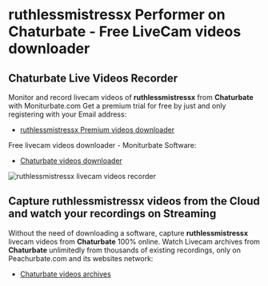 # ruthlessmistressx Performer on Chaturbate - Free LiveCam videos downloader

## Chaturbate Live Videos Recorder

Monitor and record livecam videos of **ruthlessmistressx** from **Chaturbate** with Moniturbate.com
Get a premium trial for free by just and only registering with your Email address:
* [ruthlessmistressx Premium videos downloader](https://moniturbate.com/request-demo-licence-key.html)

Free livecam videos downloader - Moniturbate Software:
* [Chaturbate videos downloader](https://moniturbate.com/moniturbate-download-software.html)

![ruthlessmistressx livecam videos recorder](https://peachurnet.com/templates/moniturbate-software.png)


## Capture ruthlessmistressx videos from the Cloud and watch your recordings on Streaming

Without the need of downloading a software, capture **ruthlessmistressx** livecam videos from **Chaturbate** 100% online.
Watch Livecam archives from **Chaturbate** unlimitedly from thousands of existing recordings, only on Peachurbate.com and its websites network:
* [Chaturbate videos archives](https://peachurnet.com/)